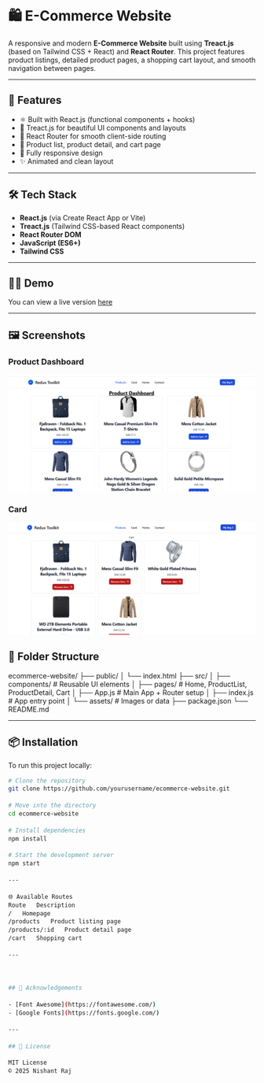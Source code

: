# 🛍️ E-Commerce Website

A responsive and modern **E-Commerce Website** built using **Treact.js** (based on Tailwind CSS + React) and **React Router**. This project features product listings, detailed product pages, a shopping cart layout, and smooth navigation between pages.

---

## 🚀 Features

- ⚛️ Built with React.js (functional components + hooks)
- 💅 Treact.js for beautiful UI components and layouts
- 🧭 React Router for smooth client-side routing
- 🛒 Product list, product detail, and cart page
- 📱 Fully responsive design
- ✨ Animated and clean layout

---

## 🛠 Tech Stack

- **React.js** (via Create React App or Vite)
- **Treact.js** (Tailwind CSS-based React components)
- **React Router DOM**
- **JavaScript (ES6+)**
- **Tailwind CSS**

---  

## 🧑‍💻 Demo

You can view a live version [here](https://success-track-95ul-9ono89m6s-nishant-rajs-projects-b88f299e.vercel.app/)

---

## 🖼️ Screenshots

### Product Dashboard  
![DashBoard Screenshot](https://github.com/NishantSingh2964/E-Commerce-website/blob/main/Screenshot%20(49).png)

### Card  
![Card Screenshot](https://github.com/NishantSingh2964/E-Commerce-website/blob/main/Screenshot%20(50).png)

## 📂 Folder Structure

ecommerce-website/
├── public/
│ └── index.html
├── src/
│ ├── components/ # Reusable UI elements
│ ├── pages/ # Home, ProductList, ProductDetail, Cart
│ ├── App.js # Main App + Router setup
│ ├── index.js # App entry point
│ └── assets/ # Images or data
├── package.json
└── README.md


---

## 📦 Installation

To run this project locally:

```bash
# Clone the repository
git clone https://github.com/yourusername/ecommerce-website.git

# Move into the directory
cd ecommerce-website

# Install dependencies
npm install

# Start the development server
npm start

---

🌐 Available Routes
Route	Description
/	Homepage
/products	Product listing page
/products/:id	Product detail page
/cart	Shopping cart

---



## 🙌 Acknowledgements

- [Font Awesome](https://fontawesome.com/) 
- [Google Fonts](https://fonts.google.com/) 

---

## 📄 License

MIT License  
© 2025 Nishant Raj
